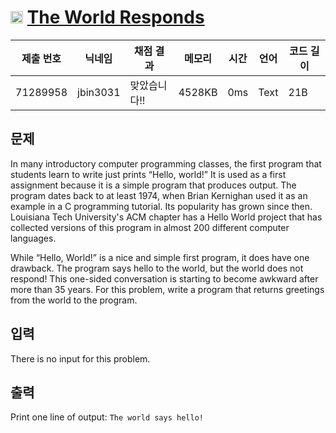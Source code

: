 # <img width="20px"  src="https://d2gd6pc034wcta.cloudfront.net/tier/1.svg" class="solvedac-tier"> [The World Responds](https://www.acmicpc.net/problem/23234) 

| 제출 번호 | 닉네임 | 채점 결과 | 메모리 | 시간 | 언어 | 코드 길이 |
|---|---|---|---|---|---|---|
|71289958|jbin3031|맞았습니다!! |4528KB|0ms|Text|21B|

## 문제
<p>In many introductory computer programming classes, the first program that students learn to write just prints “Hello, world!” It is used as a first assignment because it is a simple program that produces output. The program dates back to at least 1974, when Brian Kernighan used it as an example in a C programming tutorial. Its popularity has grown since then. Louisiana Tech University's ACM chapter has a Hello World project that has collected versions of this program in almost 200 different computer languages.</p>

<p>While “Hello, World!” is a nice and simple first program, it does have one drawback. The program says hello to the world, but the world does not respond! This one-sided conversation is starting to become awkward after more than 35 years. For this problem, write a program that returns greetings from the world to the program.</p>

## 입력
<p>There is no input for this problem.</p>

## 출력
<p>Print one line of output: <code>The world says hello!</code></p>


